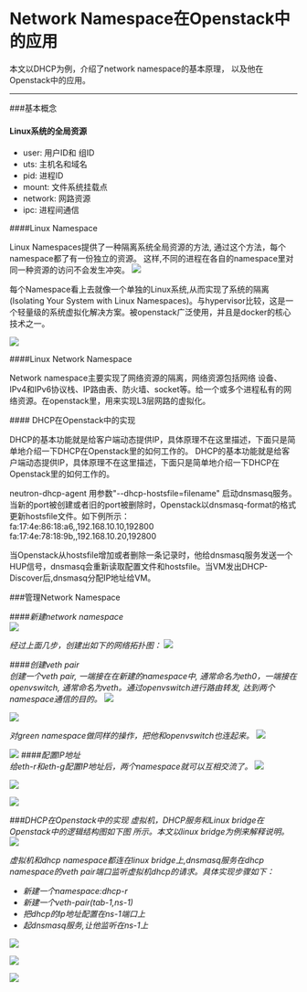 
Network Namespace在Openstack中的应用 
==============
本文以DHCP为例，介绍了network namespace的基本原理，
以及他在Openstack中的应用。

---------------------

###<i class="icon-file"></i>基本概念
#### <i class="icon-pencil"></i>Linux系统的全局资源        
 - user: 用户ID和 组ID
 - uts: 主机名和域名
 - pid: 进程ID
 - mount: 文件系统挂载点
 - network: 网路资源
 - ipc: 进程间通信
 
####<i class="icon-pencil"></i>Linux Namespace    

Linux Namespaces提供了一种隔离系统全局资源的方法,
 通过这个方法，每个namespace都了有一份独立的资源。
 这样,不同的进程在各自的namespace里对同一种资源的访问不会发生冲突。
![](http://mmbiz.qpic.cn/mmbiz/Bh66jm0ozvbqdgIhf5pYL1ke5AZL6JH2wNaF73HSDtWETQ0XVjExMPKbJyicuYq9uWHrNh6KWbxrJl940Ho1rKQ/640?wx_fmt=png&wxfrom=5&wx_lazy=1)

每个Namespace看上去就像一个单独的Linux系统,从而实现了系统的隔离(Isolating Your System with Linux Namespaces)。与hypervisor比较，这是一个轻量级的系统虚拟化解决方案。被openstack广泛使用，并且是docker的核心技术之一。

![](http://mmbiz.qpic.cn/mmbiz/Bh66jm0ozvbqdgIhf5pYL1ke5AZL6JH24vc1rS1icGF6p1qdCic1T3QDIahAsPtxYBRKg9jj8pKtqwHg1I4zP8ag/640?wx_fmt=png&wxfrom=5&wx_lazy=1)

####<i class="icon-pencil"></i>Linux Network Namespace 

   Network namespace主要实现了网络资源的隔离，网络资源包括网络
   设备、IPv4和IPv6协议栈、IP路由表、防火墙、socket等。给一个或多个进程私有的网络资源。在openstack里，用来实现L3层网路的虚拟化。


####<i class="icon-pencil"></i> DHCP在Openstack中的实现

   DHCP的基本功能就是给客户端动态提供IP，具体原理不在这里描述，下面只是简单地介绍一下DHCP在Openstack里的如何工作的。
DHCP的基本功能就是给客户端动态提供IP，具体原理不在这里描述，下面只是简单地介绍一下DHCP在Openstack里的如何工作的。

   <i class="icon-upload"></i>neutron-dhcp-agent 用参数"--dhcp-hostsfile=filename" 启动dnsmasq服务。当新的port被创建或者旧的port被删除时，Openstack以dnsmasq-format的格式更新hostsfile文件。如下例所示：          
     fa:17:4e:86:18:a6,,192.168.10.10,192800
     fa:17:4e:78:18:9b,,192.168.10.20,192800
     
   <i class="icon-upload"></i>当Openstack从hostsfile增加或者删除一条记录时，他给dnsmasq服务发送一个HUP信号，dnsmasq会重新读取配置文件和hostsfile。当VM发出DHCP-Discover后,dnsmasq分配IP地址给VM。

###<i class="icon-file"></i>管理Network Namespace

####<i class="icon-pencil">新建network namespace  
![](http://mmbiz.qpic.cn/mmbiz/Bh66jm0ozvbqdgIhf5pYL1ke5AZL6JH2I2HHzxNTsbriapBzuia3IhLhKVwGNhapPwQrDZl6Yiaia1xLVFUD1j0c0A/640?wx_fmt=png&wxfrom=5&wx_lazy=1)

经过上面几步，创建出如下的网络拓扑图：
![](http://mmbiz.qpic.cn/mmbiz/Bh66jm0ozvbqdgIhf5pYL1ke5AZL6JH2Ru87VnwXQKEj6jXBnKkNibqP4JAPbToFahFrnmKaVjsT08iaaTMicJt2w/640?wx_fmt=png&wxfrom=5&wx_lazy=1)


####<i class="icon-pencil">创建veth pair    
   创建一个veth pair, 一端接在在新建的namespace中, 通常命名为eth0，一端接在openvswitch, 通常命名为veth。通过openvswitch进行路由转发, 达到两个namespace通信的目的。
   ![](http://mmsns.qpic.cn/mmsns/Bh66jm0ozvbqdgIhf5pYL1ke5AZL6JH2O43ib5TMBIX6soY6ru5AcvA/0?wx_lazy=1)
   
![](http://mmbiz.qpic.cn/mmbiz/Bh66jm0ozvbqdgIhf5pYL1ke5AZL6JH2v3o1XrF3uR4ibnnUjjUiaSdKVvIo5tnsC6L3NfCqXbWApRvGZXbIjKYw/640?wx_fmt=png&wxfrom=5&wx_lazy=1)


对green namespace做同样的操作，把他和openvswitch也连起来。
![](http://mmbiz.qpic.cn/mmbiz/Bh66jm0ozvbqdgIhf5pYL1ke5AZL6JH22apiaRSmzX5ibr5ic9BbYNhULMJHsz3XhHCicP4BbPicV3yTnna5Bq1EjRg/640?wx_fmt=png&wxfrom=5&wx_lazy=1)

![](http://mmbiz.qpic.cn/mmbiz/Bh66jm0ozvbqdgIhf5pYL1ke5AZL6JH2XGIibRuOGPAzcogygGuIhXaicBwp1RWrW4I9LuoL8LP4pmIRw2wLkWmQ/640?wx_fmt=png&wxfrom=5&wx_lazy=1)
####<i class="icon-pencil">配置IP地址      
给eth-r和eth-g配置IP地址后，两个namespace就可以互相交流了。 
![](http://mmbiz.qpic.cn/mmbiz/Bh66jm0ozvbqdgIhf5pYL1ke5AZL6JH2aIJEnLicCzYzRZQEBauSTCCZlaug7xAtdd2CKiaibLYKXS7JM87GBvNicA/640?wx_fmt=png&wxfrom=5&wx_lazy=1)

![](http://mmbiz.qpic.cn/mmbiz/Bh66jm0ozvbqdgIhf5pYL1ke5AZL6JH2d4zoib0CI5ad7zsK1AntPqic5pLxdun7NtwzM4ZfKXFamuIgk9eLNPJg/640?wx_fmt=png&wxfrom=5&wx_lazy=1)

![](http://mmbiz.qpic.cn/mmbiz/Bh66jm0ozvbqdgIhf5pYL1ke5AZL6JH2IwsaRLS1qMJEFLqLjkoibQrRAUDTH1fDrOG2l37fIyDDv3Scr3cwqmg/640?wx_fmt=png&wxfrom=5&wx_lazy=1)

###<i class="icon-file"></i>DHCP在Openstack中的实现
虚拟机，DHCP服务和Linux bridge在Openstack中的逻辑结构图如下图
所示。本文以linux bridge为例来解释说明。
![](http://mmbiz.qpic.cn/mmbiz/Bh66jm0ozvbqdgIhf5pYL1ke5AZL6JH2FQy8r02GFFMtPJ11aGZTBINKsPdZYG0Tylk1arcTk9aTdS0PNaC4Gw/640?wx_fmt=png&wxfrom=5&wx_lazy=1)

虚拟机和dhcp namespace都连在linux bridge上,dnsmasq服务在dhcp 
namespace的veth pair端口监听虚拟机dhcp的请求。具体实现步骤如下：

 - 新建一个namespace:dhcp-r
 - 新建一个veth-pair(tab-1,ns-1)
 - 把dhcp的Ip地址配置在ns-1端口上
 - 起dnsmasq服务,让他监听在ns-1上

![](http://mmbiz.qpic.cn/mmbiz/Bh66jm0ozvbqdgIhf5pYL1ke5AZL6JH2vMSibrPXa67Vbgyk0wgoVoDUKce5CBckwdcWYnYctn52W0RRLZ1ibqXg/640?wx_fmt=png&wxfrom=5&wx_lazy=1)

![](http://mmbiz.qpic.cn/mmbiz/Bh66jm0ozvbqdgIhf5pYL1ke5AZL6JH22fiadgjicj8j0hLHEicw536d9iaLdeHkibZwuiaEnXY0L3YvCoB8SEuhkqSA/640?wx_fmt=png&wxfrom=5&wx_lazy=1)

![](http://mmbiz.qpic.cn/mmbiz/Bh66jm0ozvbqdgIhf5pYL1ke5AZL6JH2GedwANt1xDUS8dCicFBVAenP17mywl7U5ZiaPrpo2y3GRvRDq9dAVRvA/640?wx_fmt=png&wxfrom=5&wx_lazy=1)